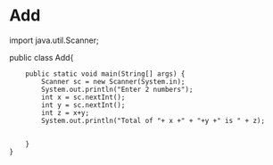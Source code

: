 # Add
import java.util.Scanner;

public class Add{

        public static void main(String[] args) {
            Scanner sc = new Scanner(System.in);
            System.out.println("Enter 2 numbers");
            int x = sc.nextInt();
            int y = sc.nextInt();
            int z = x+y;
            System.out.println("Total of "+ x +" + "+y +" is " + z);


        }
    }
